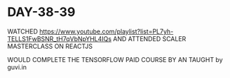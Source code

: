 # DAY-38-39

WATCHED https://www.youtube.com/playlist?list=PL7yh-TELLS1FwBSNR_tH7qVbNpYHL4IQs AND ATTENDED SCALER MASTERCLASS ON REACTJS



WOULD COMPLETE THE TENSORFLOW PAID COURSE BY AN TAUGHT by guvi.in
